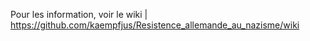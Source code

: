 Pour les information, voir le wiki | https://github.com/kaempfjus/Resistence_allemande_au_nazisme/wiki 

